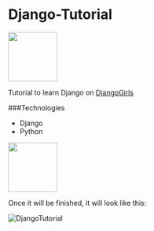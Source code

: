 Django-Tutorial
===============

<img src='https://scottlinux.com/wp-content/uploads/2014/04/djangopony.png' width='100px'>

Tutorial to learn Django on [DjangoGirls](http://tutorial.djangogirls.org/)

###Technologies
- Django
- Python
<img src="http://cdn-www.xda-developers.com/wp-content/uploads/2013/12/python.png" width='100px' style="text-align:center">


Once it will be finished, it will look like this:

![DjangoTutorial](http://tutorial.djangogirls.org/images/application.png)
